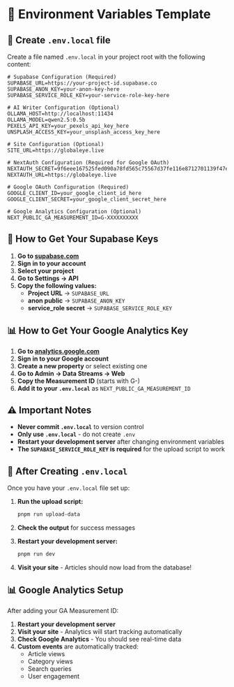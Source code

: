 # 🔧 Environment Variables Template

## 📝 Create `.env.local` file

Create a file named `.env.local` in your project root with the following content:

```env
# Supabase Configuration (Required)
SUPABASE_URL=https://your-project-id.supabase.co
SUPABASE_ANON_KEY=your-anon-key-here
SUPABASE_SERVICE_ROLE_KEY=your-service-role-key-here

# AI Writer Configuration (Optional)
OLLAMA_HOST=http://localhost:11434
OLLAMA_MODEL=qwen2.5:0.5b
PEXELS_API_KEY=your_pexels_api_key_here
UNSPLASH_ACCESS_KEY=your_unsplash_access_key_here

# Site Configuration (Optional)
SITE_URL=https://globaleye.live

# NextAuth Configuration (Required for Google OAuth)
NEXTAUTH_SECRET=9f6eee167525fed090a78fd565c75567d37fe116e8712701139f47e721d4fcd0
NEXTAUTH_URL=https://globaleye.live

# Google OAuth Configuration (Required)
GOOGLE_CLIENT_ID=your_google_client_id_here
GOOGLE_CLIENT_SECRET=your_google_client_secret_here

# Google Analytics Configuration (Optional)
NEXT_PUBLIC_GA_MEASUREMENT_ID=G-XXXXXXXXXX
```

## 🔑 How to Get Your Supabase Keys

1. **Go to [supabase.com](https://supabase.com)**
2. **Sign in to your account**
3. **Select your project**
4. **Go to Settings → API**
5. **Copy the following values:**
   - **Project URL** → `SUPABASE_URL`
   - **anon public** → `SUPABASE_ANON_KEY`
   - **service_role secret** → `SUPABASE_SERVICE_ROLE_KEY`

## 📊 How to Get Your Google Analytics Key

1. **Go to [analytics.google.com](https://analytics.google.com)**
2. **Sign in to your Google account**
3. **Create a new property** or select existing one
4. **Go to Admin → Data Streams → Web**
5. **Copy the Measurement ID** (starts with G-)
6. **Add it to your `.env.local`** as `NEXT_PUBLIC_GA_MEASUREMENT_ID`

## ⚠️ Important Notes

- **Never commit `.env.local`** to version control
- **Only use `.env.local`** - do not create `.env`
- **Restart your development server** after changing environment variables
- **The `SUPABASE_SERVICE_ROLE_KEY` is required** for the upload script to work

## 🚀 After Creating `.env.local`

Once you have your `.env.local` file set up:

1. **Run the upload script:**
   ```bash
   pnpm run upload-data
   ```

2. **Check the output** for success messages

3. **Restart your development server:**
   ```bash
   pnpm run dev
   ```

4. **Visit your site** - Articles should now load from the database!

## 📊 Google Analytics Setup

After adding your GA Measurement ID:

1. **Restart your development server**
2. **Visit your site** - Analytics will start tracking automatically
3. **Check Google Analytics** - You should see real-time data
4. **Custom events** are automatically tracked:
   - Article views
   - Category views
   - Search queries
   - User engagement
